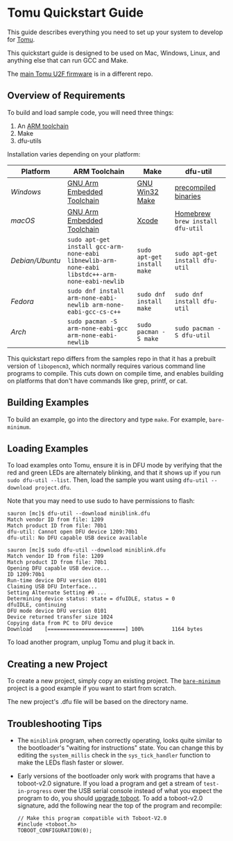 # Tomu Quickstart Guide

This guide describes everything you need to set up your system to develop for [Tomu](https://tomu.im/).

This quickstart guide is designed to be used on Mac, Windows, Linux, and anything else that can run GCC and Make.

The [main Tomu U2F firmware](https://github.com/im-tomu/chopstx/tree/efm32/u2f) is in a different repo.

## Overview of Requirements

To build and load sample code, you will need three things:

1. An [ARM toolchain](https://developer.arm.com/open-source/gnu-toolchain/gnu-rm)
1. Make
1. dfu-utils

Installation varies depending on your platform:

Platform   | ARM Toolchain  | Make  | dfu-util
---------- | -------------- | ----- | ----------
*Windows*    | [GNU Arm Embedded Toolchain](https://developer.arm.com/open-source/gnu-toolchain/gnu-rm/downloads) | [GNU Win32 Make](http://gnuwin32.sourceforge.net/packages/make.htm) | [precompiled binaries](http://dfu-util.sourceforge.net/releases/dfu-util-0.8-binaries/win32-mingw32/)
*macOS*      | [GNU Arm Embedded Toolchain](https://developer.arm.com/open-source/gnu-toolchain/gnu-rm/downloads) | [Xcode](https://itunes.apple.com/us/app/xcode/id497799835) | [Homebrew](https://brew.sh/) `brew install dfu-util`
*Debian/Ubuntu* | `sudo apt-get install gcc-arm-none-eabi libnewlib-arm-none-eabi libstdc++-arm-none-eabi-newlib` | `sudo apt-get install make` | `sudo apt-get install dfu-util`
*Fedora* | `sudo dnf install arm-none-eabi-newlib arm-none-eabi-gcc-cs-c++` | `sudo dnf install make` | `sudo dnf install dfu-util`
*Arch* | `sudo pacman -S arm-none-eabi-gcc arm-none-eabi-newlib` | `sudo pacman -S make` | `sudo pacman -S dfu-util`

This quickstart repo differs from the samples repo in that it has a prebuilt version of `libopencm3`, which normally requires various command line programs to compile.  This cuts down on compile time, and enables building on platforms that don't have commands like grep, printf, or cat.

## Building Examples

To build an example, go into the directory and type `make`. For example, `bare-minimum`.

## Loading Examples

To load examples onto Tomu, ensure it is in DFU mode by verifying that the red and green LEDs are alternately blinking, and that it shows up if you run `sudo dfu-util --list`.  Then, load the sample you want using `dfu-util --download project.dfu`.

Note that you may need to use sudo to have permissions to flash:
```
sauron [mc]$ dfu-util --download miniblink.dfu
Match vendor ID from file: 1209
Match product ID from file: 70b1
dfu-util: Cannot open DFU device 1209:70b1
dfu-util: No DFU capable USB device available

sauron [mc]$ sudo dfu-util --download miniblink.dfu
Match vendor ID from file: 1209
Match product ID from file: 70b1
Opening DFU capable USB device...
ID 1209:70b1
Run-time device DFU version 0101
Claiming USB DFU Interface...
Setting Alternate Setting #0 ...
Determining device status: state = dfuIDLE, status = 0
dfuIDLE, continuing
DFU mode device DFU version 0101
Device returned transfer size 1024
Copying data from PC to DFU device
Download	[=========================] 100%         1164 bytes
```

To load another program, unplug Tomu and plug it back in.

## Creating a new Project

To create a new project, simply copy an existing project.  The [`bare-minimum`](./bare-minimum) project is a good example if you want to start from scratch.

The new project's .dfu file will be based on the directory name.

## Troubleshooting Tips

* The `miniblink` program, when correctly operating, looks quite similar to the bootloader's "waiting for instructions" state. You can change this by editing the `system_millis` check in the `sys_tick_handler` function to make the LEDs flash faster or slower.

* Early versions of the bootloader only work with programs that have a toboot-v2.0 signature.  If you load a program and get a stream of `test-in-progress` over the USB serial console instead of what you expect the program to do, you should [upgrade toboot](https://github.com/im-tomu/tomu-bootloader#installing-or-upgrading-toboot).  To add a toboot-v2.0 signature, add the following near the top of the program and recompile:
  ```
  // Make this program compatible with Toboot-V2.0
  #include <toboot.h>
  TOBOOT_CONFIGURATION(0);
  ```
